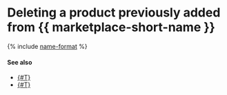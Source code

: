 # Deleting a product previously added from {{ marketplace-short-name }}

{% include [name-format](../../../_includes/datalens/operations/datalens-delete-marketplace-product.md) %}

#### See also

- [{#T}](../../concepts/marketplace.md)
- [{#T}](add-marketplace-product.md)

